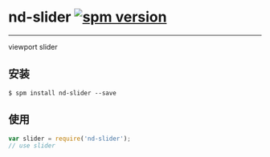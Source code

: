 # nd-slider [![spm version](http://spmjs.io/badge/nd-slider)](http://spmjs.io/package/nd-slider)

---

viewport slider

## 安装

```
$ spm install nd-slider --save
```

## 使用

```js
var slider = require('nd-slider');
// use slider
```
